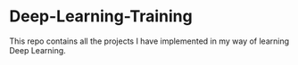 # Deep-Learning-Training
This repo contains all the projects I have implemented in my way of learning Deep Learning.
